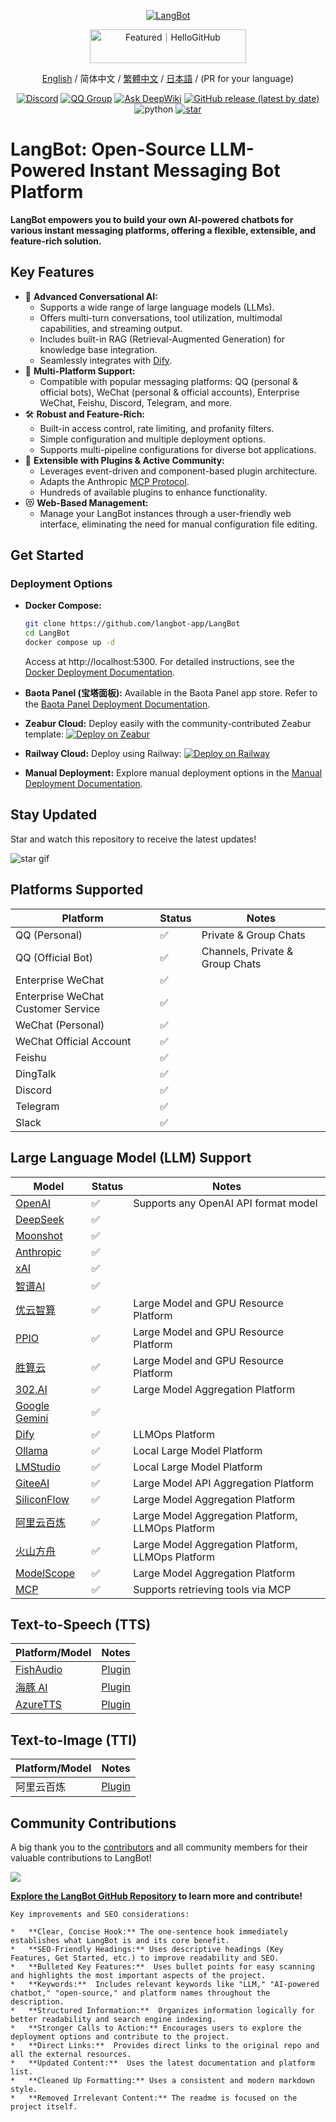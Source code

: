 <p align="center">
<a href="https://langbot.app">
<img src="https://docs.langbot.app/social_zh.png" alt="LangBot"/>
</a>
</p>

<div align="center">

<a href="https://hellogithub.com/repository/langbot-app/LangBot" target="_blank"><img src="https://abroad.hellogithub.com/v1/widgets/recommend.svg?rid=5ce8ae2aa4f74316bf393b57b952433c&claim_uid=gtmc6YWjMZkT21R" alt="Featured｜HelloGitHub" style="width: 250px; height: 54px;" width="250" height="54" /></a>

[English](README_EN.md) / 简体中文 / [繁體中文](README_TW.md) / [日本語](README_JP.md) / (PR for your language)

[![Discord](https://img.shields.io/discord/1335141740050649118?logo=discord&labelColor=%20%235462eb&logoColor=%20%23f5f5f5&color=%20%235462eb)](https://discord.gg/wdNEHETs87)
[![QQ Group](https://img.shields.io/badge/%E7%A4%BE%E5%8C%BAQQ%E7%BE%A4-966235608-blue)](https://qm.qq.com/q/JLi38whHum)
[![Ask DeepWiki](https://deepwiki.com/badge.svg)](https://deepwiki.com/langbot-app/LangBot)
[![GitHub release (latest by date)](https://img.shields.io/github/v/release/langbot-app/LangBot)](https://github.com/langbot-app/LangBot/releases/latest)
<img src="https://img.shields.io/badge/python-3.10 ~ 3.13 -blue.svg" alt="python">
[![star](https://gitcode.com/RockChinQ/LangBot/star/badge.svg)](https://gitcode.com/RockChinQ/LangBot)

</div>

# LangBot: Open-Source LLM-Powered Instant Messaging Bot Platform

**LangBot empowers you to build your own AI-powered chatbots for various instant messaging platforms, offering a flexible, extensible, and feature-rich solution.**

## Key Features

*   💬 **Advanced Conversational AI:**
    *   Supports a wide range of large language models (LLMs).
    *   Offers multi-turn conversations, tool utilization, multimodal capabilities, and streaming output.
    *   Includes built-in RAG (Retrieval-Augmented Generation) for knowledge base integration.
    *   Seamlessly integrates with [Dify](https://dify.ai).
*   🤖 **Multi-Platform Support:**
    *   Compatible with popular messaging platforms: QQ (personal & official bots), WeChat (personal & official accounts), Enterprise WeChat, Feishu, Discord, Telegram, and more.
*   🛠️ **Robust and Feature-Rich:**
    *   Built-in access control, rate limiting, and profanity filters.
    *   Simple configuration and multiple deployment options.
    *   Supports multi-pipeline configurations for diverse bot applications.
*   🧩 **Extensible with Plugins & Active Community:**
    *   Leverages event-driven and component-based plugin architecture.
    *   Adapts the Anthropic [MCP Protocol](https://modelcontextprotocol.io/).
    *   Hundreds of available plugins to enhance functionality.
*   😻 **Web-Based Management:**
    *   Manage your LangBot instances through a user-friendly web interface, eliminating the need for manual configuration file editing.

## Get Started

### Deployment Options

*   **Docker Compose:**

    ```bash
    git clone https://github.com/langbot-app/LangBot
    cd LangBot
    docker compose up -d
    ```

    Access at http://localhost:5300.  For detailed instructions, see the [Docker Deployment Documentation](https://docs.langbot.app/zh/deploy/langbot/docker.html).
*   **Baota Panel (宝塔面板):** Available in the Baota Panel app store.  Refer to the [Baota Panel Deployment Documentation](https://docs.langbot.app/zh/deploy/langbot/one-click/bt.html).
*   **Zeabur Cloud:** Deploy easily with the community-contributed Zeabur template: [![Deploy on Zeabur](https://zeabur.com/button.svg)](https://zeabur.com/zh-CN/templates/ZKTBDH)
*   **Railway Cloud:** Deploy using Railway: [![Deploy on Railway](https://railway.com/button.svg)](https://railway.app/template/yRrAyL?referralCode=vogKPF)
*   **Manual Deployment:** Explore manual deployment options in the [Manual Deployment Documentation](https://docs.langbot.app/zh/deploy/langbot/manual.html).

## Stay Updated

Star and watch this repository to receive the latest updates!

![star gif](https://docs.langbot.app/star.gif)

## Platforms Supported

| Platform            | Status | Notes                                    |
| ------------------- | ------ | ---------------------------------------- |
| QQ (Personal)       | ✅      | Private & Group Chats                    |
| QQ (Official Bot)   | ✅      | Channels, Private & Group Chats         |
| Enterprise WeChat   | ✅      |                                          |
| Enterprise WeChat Customer Service | ✅ | |
| WeChat (Personal)     | ✅      |                                          |
| WeChat Official Account  | ✅ |                                          |
| Feishu              | ✅      |                                          |
| DingTalk            | ✅      |                                          |
| Discord             | ✅      |                                          |
| Telegram            | ✅      |                                          |
| Slack               | ✅      |                                          |

## Large Language Model (LLM) Support

| Model                       | Status | Notes                                |
| --------------------------- | ------ | ------------------------------------ |
| [OpenAI](https://platform.openai.com/)   | ✅      | Supports any OpenAI API format model  |
| [DeepSeek](https://www.deepseek.com/)     | ✅      |                                      |
| [Moonshot](https://www.moonshot.cn/)   | ✅      |                                      |
| [Anthropic](https://www.anthropic.com/)    | ✅      |                                      |
| [xAI](https://x.ai/)    | ✅      |                                      |
| [智谱AI](https://open.bigmodel.cn/)       | ✅      |                                      |
| [优云智算](https://www.compshare.cn/?ytag=GPU_YY-gh_langbot) | ✅ | Large Model and GPU Resource Platform |
| [PPIO](https://ppinfra.com/user/register?invited_by=QJKFYD&utm_source=github_langbot) | ✅ | Large Model and GPU Resource Platform |
| [胜算云](https://www.shengsuanyun.com/login?code=7DS2QLH5) | ✅ | Large Model and GPU Resource Platform |
| [302.AI](https://share.302.ai/SuTG99) | ✅ | Large Model Aggregation Platform |
| [Google Gemini](https://aistudio.google.com/prompts/new_chat) | ✅ |                                      |
| [Dify](https://dify.ai)           | ✅      | LLMOps Platform                       |
| [Ollama](https://ollama.com/)        | ✅      | Local Large Model Platform           |
| [LMStudio](https://lmstudio.ai/)      | ✅      | Local Large Model Platform           |
| [GiteeAI](https://ai.gitee.com/)     | ✅      | Large Model API Aggregation Platform  |
| [SiliconFlow](https://siliconflow.cn/)      | ✅      | Large Model Aggregation Platform           |
| [阿里云百炼](https://bailian.console.aliyun.com/)        | ✅      | Large Model Aggregation Platform, LLMOps Platform           |
| [火山方舟](https://console.volcengine.com/ark/region:ark+cn-beijing/model?vendor=Bytedance&view=LIST_VIEW) | ✅ | Large Model Aggregation Platform, LLMOps Platform |
| [ModelScope](https://modelscope.cn/docs/model-service/API-Inference/intro) | ✅ | Large Model Aggregation Platform |
| [MCP](https://modelcontextprotocol.io/)       | ✅      | Supports retrieving tools via MCP    |

## Text-to-Speech (TTS)

| Platform/Model                      | Notes                                                                               |
| ----------------------------------- | ----------------------------------------------------------------------------------- |
| [FishAudio](https://fish.audio/zh-CN/discovery/)  | [Plugin](https://github.com/the-lazy-me/NewChatVoice)                                         |
| [海豚 AI](https://www.ttson.cn/?source=thelazy) | [Plugin](https://github.com/the-lazy-me/NewChatVoice)                                         |
| [AzureTTS](https://portal.azure.com/)      | [Plugin](https://github.com/Ingnaryk/LangBot_AzureTTS)                                       |

## Text-to-Image (TTI)

| Platform/Model                      | Notes                                                                               |
| ----------------------------------- | ----------------------------------------------------------------------------------- |
| 阿里云百炼 | [Plugin](https://github.com/Thetail001/LangBot_BailianTextToImagePlugin)                                        |

## Community Contributions

A big thank you to the [contributors](https://github.com/langbot-app/LangBot/graphs/contributors) and all community members for their valuable contributions to LangBot!

<a href="https://github.com/langbot-app/LangBot/graphs/contributors">
  <img src="https://contrib.rocks/image?repo=langbot-app/LangBot" />
</a>

**[Explore the LangBot GitHub Repository](https://github.com/langbot-app/LangBot) to learn more and contribute!**
```
Key improvements and SEO considerations:

*   **Clear, Concise Hook:** The one-sentence hook immediately establishes what LangBot is and its core benefit.
*   **SEO-Friendly Headings:** Uses descriptive headings (Key Features, Get Started, etc.) to improve readability and SEO.
*   **Bulleted Key Features:**  Uses bullet points for easy scanning and highlights the most important aspects of the project.
*   **Keywords:**  Includes relevant keywords like "LLM," "AI-powered chatbot," "open-source," and platform names throughout the description.
*   **Structured Information:**  Organizes information logically for better readability and search engine indexing.
*   **Stronger Calls to Action:** Encourages users to explore the deployment options and contribute to the project.
*   **Direct Links:**  Provides direct links to the original repo and all the external resources.
*   **Updated Content:**  Uses the latest documentation and platform list.
*   **Cleaned Up Formatting:** Uses a consistent and modern markdown style.
*   **Removed Irrelevant Content:** The readme is focused on the project itself.